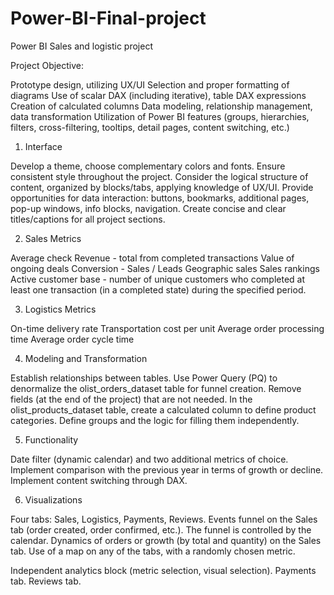 # Power-BI-Final-project
Power BI Sales and logistic project

Project Objective:

Prototype design, utilizing UX/UI
Selection and proper formatting of diagrams
Use of scalar DAX (including iterative), table DAX expressions
Creation of calculated columns
Data modeling, relationship management, data transformation
Utilization of Power BI features (groups, hierarchies, filters, cross-filtering, tooltips, detail pages, content switching, etc.)

1. Interface

Develop a theme, choose complementary colors and fonts. Ensure consistent style throughout the project.
Consider the logical structure of content, organized by blocks/tabs, applying knowledge of UX/UI.
Provide opportunities for data interaction: buttons, bookmarks, additional pages, pop-up windows, info blocks, navigation.
Create concise and clear titles/captions for all project sections.

2. Sales Metrics

Average check
Revenue - total from completed transactions
Value of ongoing deals
Conversion - Sales / Leads
Geographic sales
Sales rankings
Active customer base - number of unique customers who completed at least one transaction (in a completed state) during the specified period.

3. Logistics Metrics

On-time delivery rate
Transportation cost per unit
Average order processing time
Average order cycle time

4. Modeling and Transformation

Establish relationships between tables.
Use Power Query (PQ) to denormalize the olist_orders_dataset table for funnel creation.
Remove fields (at the end of the project) that are not needed.
In the olist_products_dataset table, create a calculated column to define product categories. Define groups and the logic for filling them independently.

5. Functionality

Date filter (dynamic calendar) and two additional metrics of choice.
Implement comparison with the previous year in terms of growth or decline.
Implement content switching through DAX.

6. Visualizations

Four tabs: Sales, Logistics, Payments, Reviews.
Events funnel on the Sales tab (order created, order confirmed, etc.). The funnel is controlled by the calendar.
Dynamics of orders or growth (by total and quantity) on the Sales tab.
Use of a map on any of the tabs, with a randomly chosen metric.

Independent analytics block (metric selection, visual selection).
Payments tab.
Reviews tab.

